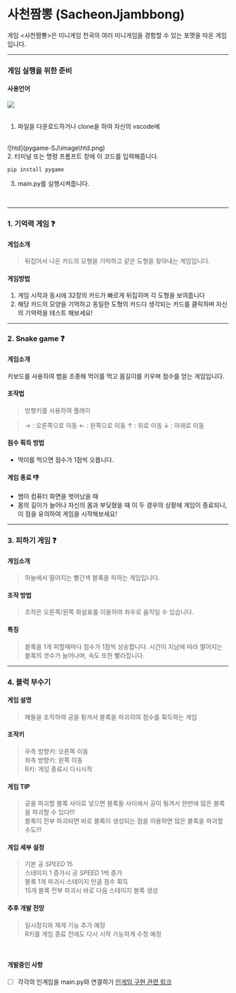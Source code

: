 # 사천짬뽕 (SacheonJjambbong)
게임 <사천짬뽕>은 미니게임 천국의 여러 미니게임을 경험할 수 있는 포맷을 따온 게임 입니다.

---
### 게임 실행을 위한 준비
#### 사용언어
  <img src="https://img.shields.io/badge/python-3776AB?style=for-the-badge&logo=python&logoColor=white"> 
  <br><br>

1. 파일을 다운로드하거나 clone을 하여 자신의 vscode에
<br>
  ![htd](pygame-SJ\image\htd.png)

  <br>
  2. 터미널 또는 명령 프롬프트 창에 이 코드를 입력해줍니다.

  ```
  pip install pygame
  ```
3. main.py를 실행시켜줍니다.
<br>



___
### 1. 기억력 게임 :question:
#### 게임소개
>뒤집어서 나온 카드의 모형을 기억하고 같은 도형을 찾아내는 게임입니다.

#### 게임방법
1. 게임 시작과 동시에 32장의 카드가 빠르게 뒤집히며 각 도형을 보여줍니다
2. 해당 카드의 모양을 기억하고 동일한 도형의 카드다 생각되는 카드를 클릭하며 자신의 기억력을 테스트 해보세요!

___

### 2. Snake game :question:
#### 게임소개
키보드를 사용하여 뱀을 조종해 먹이를 먹고 몸길이를 키우며 점수를 얻는 게임입니다.

#### 조작법
>방향키를 사용하여 플레이


>→ : 오른쪽으로 이동
← : 왼쪽으로 이동
↑ : 위로 이동
↓ : 아래로 이동


#### 점수 획득 방법
- 먹이를 먹으면 점수가 1점씩 오릅니다.


#### 게임 종료 :thumbsdown:
- 뱀이 컴퓨터 화면을 벗어났을 때
- 몸의 길이가 늘어나 자신의 몸과 부딪혔을 때 
이 두 경우의 상황에 게임이 종료되니, 이 점을 유의하여 게임을 시작해보세요!

___

### 3. 피하기 게임 :question:

#### 게임소개
> 하늘에서 떨어지는 빨간색 블록을 피하는 게임입니다.


#### 조작 방법
> 조작은 오른쪽/왼쪽 화살표를 이용하여 좌우로 움직일 수 있습니다.


#### 특징
> 블록을 1개 피할때마다 점수가 1점씩 상승합니다.
> 시간이 지남에 따라 떨어지는 블록의 갯수가 늘어나며, 속도 또한 빨라집니다.

___


### 4. 블럭 부수기

#### 게임 설명
>패들을 조작하여 공을 튕겨서 블록을 파괴히여 점수를 휙득하는 게임 


#### 조작키
>우측 방향키: 오른쪽 이동  
좌측 방향키: 왼쪽 이동   
R키: 게임 종료시 다시시작   


#### 게임 TIP 
>공을 파괴할 블록 사이로 넣으면 블록들 사이에서 공이 튕겨서 한번에 많은 블록을 파괴할 수 있다!!!     
블록이 전부 파괴되면 바로 블록이 생성되는 점을 이용하면 많은 블록을 파괴할수도!!!   


#### 게임 세부 설정 
>기본 공 *SPEED* 15  
스테이지 1 증가시 공 *SPEED* 1씩 증가  
블록 1개 파괴시 스테이지 만큼 점수 휙득   
15개 블록 전부 파괴시 바로 다음 스테이지 블록 생성  


#### 추후 개발 전망 
>일시정지와 재게 기능 추가 예정  
R키를 게임 종료 전에도 다시 시작 가능하게 수정 예정 



<br>

#### 개발중인 사항
- [ ] 각각의 인게임을 main.py와 연결하기
[인게임 구현 관련 링크](https://www.youtube.com/watch?v=b_DkQrJxpck 
)